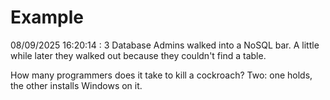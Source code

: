 # Example

<!-- replace-with-date starts -->
08/09/2025 16:20:14 : 3 Database Admins walked into a NoSQL bar. A little while later they walked out because they couldn't find a table.
<!-- replace-with-date ends -->

<!-- replace-with-joke starts -->
How many programmers does it take to kill a cockroach? Two: one holds, the other installs Windows on it.
<!-- replace-with-joke ends -->